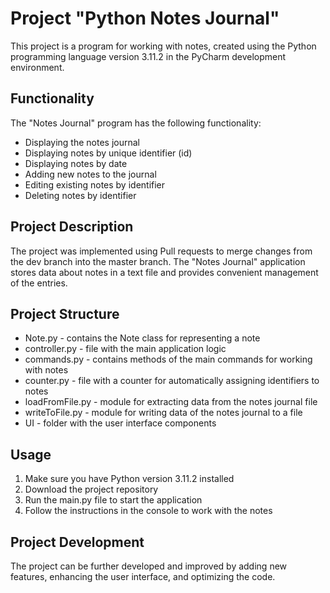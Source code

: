 # Project "Python Notes Journal"

This project is a program for working with notes, created using the Python programming language version 3.11.2 in the PyCharm development environment.

## Functionality
The "Notes Journal" program has the following functionality:
- Displaying the notes journal
- Displaying notes by unique identifier (id)
- Displaying notes by date
- Adding new notes to the journal
- Editing existing notes by identifier
- Deleting notes by identifier

## Project Description
The project was implemented using Pull requests to merge changes from the dev branch into the master branch. The "Notes Journal" application stores data about notes in a text file and provides convenient management of the entries.

## Project Structure
- Note.py - contains the Note class for representing a note
- controller.py - file with the main application logic
- commands.py - contains methods of the main commands for working with notes
- counter.py - file with a counter for automatically assigning identifiers to notes
- loadFromFile.py - module for extracting data from the notes journal file
- writeToFile.py - module for writing data of the notes journal to a file
- UI - folder with the user interface components

## Usage
1. Make sure you have Python version 3.11.2 installed
2. Download the project repository
3. Run the main.py file to start the application
4. Follow the instructions in the console to work with the notes

## Project Development
The project can be further developed and improved by adding new features, enhancing the user interface, and optimizing the code.
